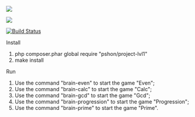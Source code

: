 <a href="https://codeclimate.com/github/Pshon93/php-project-lvl1/maintainability"><img src="https://api.codeclimate.com/v1/badges/39be66b0959264ca6885/maintainability" /></a>

<a href="https://codeclimate.com/github/Pshon93/php-project-lvl1/test_coverage"><img src="https://api.codeclimate.com/v1/badges/39be66b0959264ca6885/test_coverage" /></a>

[![Build Status](https://travis-ci.org/Pshon93/php-project-lvl1.svg?branch=master)](https://travis-ci.org/Pshon93/php-project-lvl1)


Install
1. php composer.phar global require "pshon/project-lvl1"
2. make install

Run
1. Use the command "brain-even" to start the game "Even";
2. Use the command "brain-calc" to start the game "Calc";
3. Use the command "brain-gcd" to start the game "Gcd";
4. Use the command "brain-progression" to start the game "Progression";
5. Use the command "brain-prime" to start the game "Prime".
